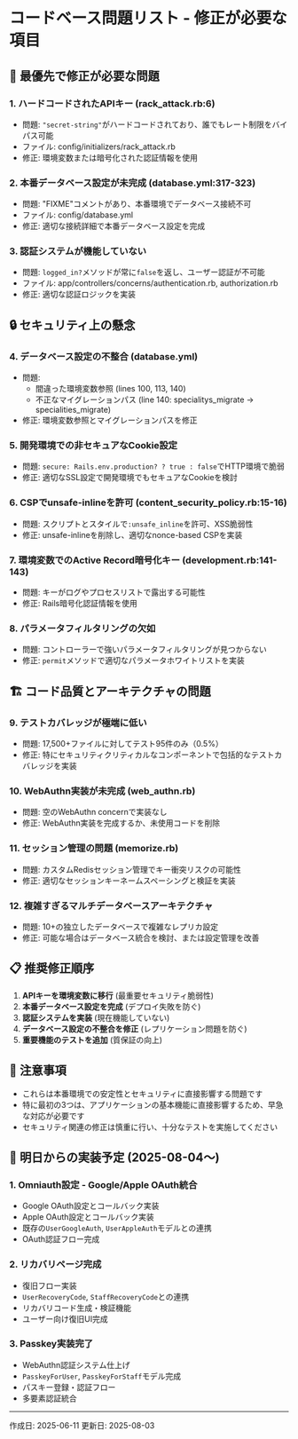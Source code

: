 # コードベース問題リスト - 修正が必要な項目

## 🚨 最優先で修正が必要な問題

### 1. ハードコードされたAPIキー (rack_attack.rb:6)
- 問題: `"secret-string"`がハードコードされており、誰でもレート制限をバイパス可能
- ファイル: config/initializers/rack_attack.rb
- 修正: 環境変数または暗号化された認証情報を使用

### 2. 本番データベース設定が未完成 (database.yml:317-323)  
- 問題: "FIXME"コメントがあり、本番環境でデータベース接続不可
- ファイル: config/database.yml
- 修正: 適切な接続詳細で本番データベース設定を完成

### 3. 認証システムが機能していない
- 問題: `logged_in?`メソッドが常に`false`を返し、ユーザー認証が不可能
- ファイル: app/controllers/concerns/authentication.rb, authorization.rb
- 修正: 適切な認証ロジックを実装

## 🔒 セキュリティ上の懸念

### 4. データベース設定の不整合 (database.yml)
- 問題: 
  - 間違った環境変数参照 (lines 100, 113, 140)
  - 不正なマイグレーションパス (line 140: specialitys_migrate → specialities_migrate)
- 修正: 環境変数参照とマイグレーションパスを修正

### 5. 開発環境での非セキュアなCookie設定
- 問題: `secure: Rails.env.production? ? true : false`でHTTP環境で脆弱
- 修正: 適切なSSL設定で開発環境でもセキュアなCookieを検討

### 6. CSPでunsafe-inlineを許可 (content_security_policy.rb:15-16)
- 問題: スクリプトとスタイルで`:unsafe_inline`を許可、XSS脆弱性
- 修正: unsafe-inlineを削除し、適切なnonce-based CSPを実装

### 7. 環境変数でのActive Record暗号化キー (development.rb:141-143)
- 問題: キーがログやプロセスリストで露出する可能性
- 修正: Rails暗号化認証情報を使用

### 8. パラメータフィルタリングの欠如
- 問題: コントローラーで強いパラメータフィルタリングが見つからない
- 修正: `permit`メソッドで適切なパラメータホワイトリストを実装

## 🏗 コード品質とアーキテクチャの問題

### 9. テストカバレッジが極端に低い
- 問題: 17,500+ファイルに対してテスト95件のみ（0.5%）
- 修正: 特にセキュリティクリティカルなコンポーネントで包括的なテストカバレッジを実装

### 10. WebAuthn実装が未完成 (web_authn.rb)
- 問題: 空のWebAuthn concernで実装なし
- 修正: WebAuthn実装を完成するか、未使用コードを削除

### 11. セッション管理の問題 (memorize.rb)
- 問題: カスタムRedisセッション管理でキー衝突リスクの可能性
- 修正: 適切なセッションキーネームスペーシングと検証を実装

### 12. 複雑すぎるマルチデータベースアーキテクチャ
- 問題: 10+の独立したデータベースで複雑なレプリカ設定
- 修正: 可能な場合はデータベース統合を検討、または設定管理を改善

## 📋 推奨修正順序

1. **APIキーを環境変数に移行** (最重要セキュリティ脆弱性)
2. **本番データベース設定を完成** (デプロイ失敗を防ぐ)  
3. **認証システムを実装** (現在機能していない)
4. **データベース設定の不整合を修正** (レプリケーション問題を防ぐ)
5. **重要機能のテストを追加** (質保証の向上)

## 📝 注意事項

- これらは本番環境での安定性とセキュリティに直接影響する問題です
- 特に最初の3つは、アプリケーションの基本機能に直接影響するため、早急な対応が必要です
- セキュリティ関連の修正は慎重に行い、十分なテストを実施してください

## 🎯 明日からの実装予定 (2025-08-04〜)

### 1. Omniauth設定 - Google/Apple OAuth統合
- Google OAuth設定とコールバック実装
- Apple OAuth設定とコールバック実装
- 既存の`UserGoogleAuth`, `UserAppleAuth`モデルとの連携
- OAuth認証フロー完成

### 2. リカバリページ完成
- 復旧フロー実装
- `UserRecoveryCode`, `StaffRecoveryCode`との連携
- リカバリコード生成・検証機能
- ユーザー向け復旧UI完成

### 3. Passkey実装完了
- WebAuthn認証システム仕上げ
- `PasskeyForUser`, `PasskeyForStaff`モデル完成
- パスキー登録・認証フロー
- 多要素認証統合

---

作成日: 2025-06-11
更新日: 2025-08-03